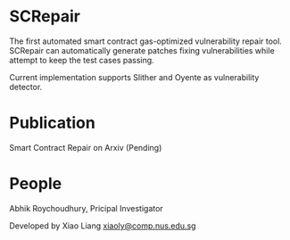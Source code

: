 SCRepair
===

The first automated smart contract gas-optimized vulnerability repair tool. SCRepair can automatically generate patches fixing vulnerabilities while attempt to keep the test cases passing.

Current implementation supports Slither and Oyente as vulnerability detector.

Publication
===

Smart Contract Repair on Arxiv (Pending)

People
===

Abhik Roychoudhury, Pricipal Investigator

Developed by Xiao Liang <xiaoly@comp.nus.edu.sg>
